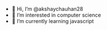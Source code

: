 - 👋 Hi, I’m @akshaychauhan28
- 👀 I’m interested in computer science
- 🌱 I’m currently learning javascript
<!---
akshaychauhan28/akshaychauhan28 is a ✨ special ✨ repository because its `README.md` (this file) appears on your GitHub profile.
You can click the Preview link to take a look at your changes.
--->
